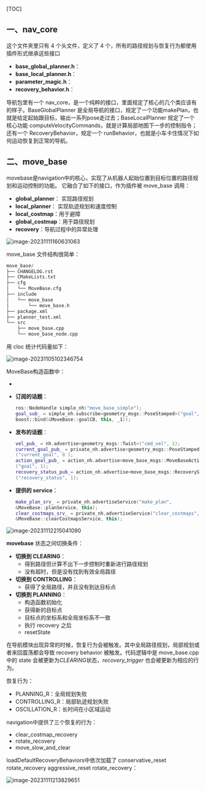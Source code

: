 [TOC]

## 一、nav_core

这个文件夹里只有 4 个头文件，定义了 4 个，所有的路径规划与恢复行为都使⽤插件形式继承这些接口

* **base_global_planner.h**：
* **base_local_planner.h**：
* **parameter_magic.h**：
* **recovery_behavior.h**：





导航包里有一个 nav_core，是一个纯粹的接口，里面规定了核心的几个类应该有的样子。BaseGlobalPlanner 是全局导航的接口，规定了一个功能makePlan，也就是给定起始跟目标，输出一系列pose走过去；BaseLocalPlanner 规定了一个核心功能 computeVelocityCommands，就是计算局部地图下一步的控制指令；还有一个 RecoveryBehavior，规定一个 runBehavior，也就是小车卡住情况下如何运动恢复到正常的导航。





## 二、move_base

movebase是navigation中的核心，实现了从机器人起始位置到目标位置的路径规划和运动控制的功能。 它融合了如下的接口，作为插件被 move_base 调用：

* **global_planner**： 实现路径规划
* **local_planner**： 实现轨迹规划和速度控制
* **local_costmap**：用于避障
* **global_costmap**：用于路径规划
* **recovery**：导航过程中的异常处理

![image-20231111160631063](https://pic-bed-1316053657.cos.ap-nanjing.myqcloud.com/img/image-20231111160631063.png)

move_base 文件结构很简单：

```python
move_base/					
├── CHANGELOG.rst
├── CMakeLists.txt
├── cfg
│   └── MoveBase.cfg
├── include
│   └── move_base
│       └── move_base.h
├── package.xml
├── planner_test.xml
└── src
    ├── move_base.cpp
    └── move_base_node.cpp
```

用 cloc 统计代码量如下：

![image-20231105102346754](https://pic-bed-1316053657.cos.ap-nanjing.myqcloud.com/img/image-20231105102346754.png)





MoveBase构造函数中：

* 

* **订阅的话题**：

  ```cpp
  ros::NodeHandle simple_nh("move_base_simple");
  goal_sub_ = simple_nh.subscribe<geometry_msgs::PoseStamped>("goal", 1,
  boost::bind(&MoveBase::goalCB, this, _1));
  ```

* **发布的话题**：

  ```cpp
  vel_pub_ = nh.advertise<geometry_msgs::Twist>("cmd_vel", 1);
  current_goal_pub_ = private_nh.advertise<geometry_msgs::PoseStamped>
  ("current_goal", 0 );
  action_goal_pub_ = action_nh.advertise<move_base_msgs::MoveBaseActionGoal>
  ("goal", 1);
  recovery_status_pub_= action_nh.advertise<move_base_msgs::RecoveryStatus>
  ("recovery_status", 1);
  ```

* **提供的 service**：

  ```cpp
  make_plan_srv_ = private_nh.advertiseService("make_plan",
  &MoveBase::planService, this);
  clear_costmaps_srv_ = private_nh.advertiseService("clear_costmaps",
  &MoveBase::clearCostmapsService, this);
  ```


![image-20231112215041090](https://pic-bed-1316053657.cos.ap-nanjing.myqcloud.com/img/image-20231112215041090.png)



**movebase** 状态之间切换条件：

* **切换到 CLEARING**：
  * 得到路径但计算不出下一步控制时重新进行路径规划
  *  没有超时，但是没有找到有效全局路径
* **切换到 CONTROLLING**：
  * 获得了全局路径，并且没有到达目标点
* **切换到 PLANNING**：
  * 构造函数初始化
  * 获得新的目标点
  * 目标点的坐标系和全局坐标系不一致
  * 执行 recovery 之后
  * resetState





在导航模块出现异常的时候，恢复行为会被触发。其中全局路径规划，局部规划或者来回震荡都会导致 recovery behavior 被触发。代码逻辑中是 move_base.cpp 中的 state 会被更新为*CLEARING*状态，*recovery_trigger* 也会被更新为相应的行为。

恢复行为：

* PLANNING_R：全局规划失败
* CONTROLLING_R：局部轨迹规划失败
* OSCILLATION_R：长时间在小区域运动

navigation中提供了三个恢复的行为：

* clear_costmap_recovery
* rotate_recovery
* move_slow_and_clear

loadDefaultRecoveryBehaviors中依次加载了 conservative_reset rotate_recovery aggressive_reset rotate_recovery：

![image-20231111213829651](https://pic-bed-1316053657.cos.ap-nanjing.myqcloud.com/img/image-20231111213829651.png)





























